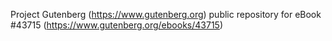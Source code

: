 Project Gutenberg (https://www.gutenberg.org) public repository for eBook #43715 (https://www.gutenberg.org/ebooks/43715)
